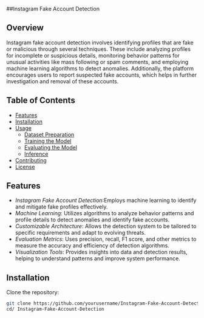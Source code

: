 ##Instagram Fake Account Detection
## Overview
Instagram fake account detection involves identifying profiles that are fake or malicious through several techniques. These include analyzing profiles for incomplete or suspicious details, monitoring behavior patterns for unusual activities like mass following or spam comments, and employing machine learning algorithms to detect anomalies. Additionally, the platform encourages users to report suspected fake accounts, which helps in further investigation and removal of these accounts.

## Table of Contents
- [Features](#features)
- [Installation](#installation)
- [Usage](#usage)
  - [Dataset Preparation](#dataset-preparation)
  - [Training the Model](#training-the-model)
  - [Evaluating the Model](#evaluating-the-model)
  - [Inference](#inference)
- [Contributing](#contributing)
- [License](#license)

## Features
- *Instagram Fake Account Detection*:Employs machine learning to identify and mitigate fake profiles effectively.
- *Machine Learning*: Utilizes algorithms to analyze behavior patterns and profile details to detect anomalies and identify fake accounts.
- *Customizable Architecture*: Allows the detection system to be tailored to specific requirements and adapt to evolving threats.
- *Evaluation Metrics*: Uses precision, recall, F1 score, and other metrics to measure the accuracy and efficiency of detection algorithms.
- *Visualization Tools*: Provides insights into data and detection results, helping to understand patterns and improve system performance.






## Installation
Clone the repository:
```bash
git clone https://github.com/yourusername/Instagram-Fake-Account-Detection.git
cd/ Instagram-Fake-Account-Detection
